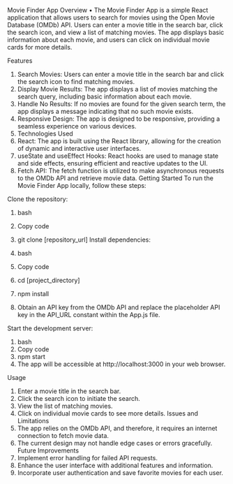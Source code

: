 Movie Finder App
Overview
•	The Movie Finder App is a simple React application that allows users to search for movies using the Open Movie Database (OMDb) API. Users can enter a movie title in the search bar, click the search icon, and view a list of matching movies. The app displays basic information about each movie, and users can click on individual movie cards for more details.

Features
1.	Search Movies: Users can enter a movie title in the search bar and click the search icon to find matching movies.
2.	Display Movie Results: The app displays a list of movies matching the search query, including basic information about each movie.
3.	Handle No Results: If no movies are found for the given search term, the app displays a message indicating that no such movie exists.
4.	Responsive Design: The app is designed to be responsive, providing a seamless experience on various devices.
5.	Technologies Used
6.	React: The app is built using the React library, allowing for the creation of dynamic and interactive user interfaces.
7.	useState and useEffect Hooks: React hooks are used to manage state and side effects, ensuring efficient and reactive updates to the UI.
8.	Fetch API: The fetch function is utilized to make asynchronous requests to the OMDb API and retrieve movie data.
Getting Started
To run the Movie Finder App locally, follow these steps:

Clone the repository:

1.	bash
2.	Copy code
3.	git clone [repository_url]
Install dependencies:

1.	bash
2.	Copy code
3.	cd [project_directory]
4.	npm install
5.	Obtain an API key from the OMDb API and replace the placeholder API key in the API_URL constant within the App.js file.

Start the development server:

1.	bash
2.	Copy code
3.	npm start
4.	The app will be accessible at http://localhost:3000 in your web browser.

Usage
1.	Enter a movie title in the search bar.
2.	Click the search icon to initiate the search.
3.	View the list of matching movies.
4.	Click on individual movie cards to see more details.
Issues and Limitations
1.	The app relies on the OMDb API, and therefore, it requires an internet connection to fetch movie data.
2.	The current design may not handle edge cases or errors gracefully.
Future Improvements
1.	Implement error handling for failed API requests.
2.	Enhance the user interface with additional features and information.
3.	Incorporate user authentication and save favorite movies for each user.
